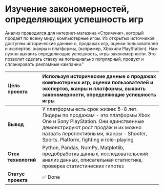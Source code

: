 # Изучение закономерностей, определяющих успешность игр
Анализ проводился для интернет-магазина «Стримчик», который продаёт по всему миру,
компьютерные игры. Из открытых источников доступны исторические данные о,
продажах игр, оценки пользователей и экспертов, жанры и платформы,
(например, Xboxили PlayStation). Нам нужно выявить определяющие успешность,
игры закономерности. Это позволит сделать ставку на потенциально популярный,
продукт и спланировать рекламные кампании."


| __Цель проекта__ |Используя исторические данные о продажах компьютерных игр, оценки пользователей и экспертов, жанры и платформы, выявить закономерности, определяющие успешность игры |
| :------ | :------ |
| __Вывод__ | У платформы есть срок жизни: 5-8 лет. Лидеры по продажам - это платформы Xbox One и Sony PlayStation. Они единственные демонстрируют рост продаж и их можно назвать перспективными, жанры - Shooter, Sports. Platform, fighting и role-playing|
| __Стек технологий__|Python, Pandas, NumPy, Matplotlib, предобработка данных, исследовательский анализ данных, описательная статистика, проверка статистических гипотез |
| __Статус проекта__ | ✅ Done |
